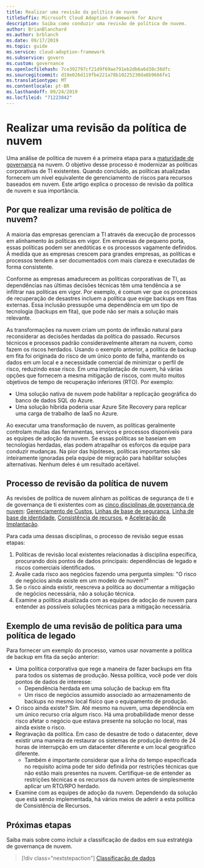 ```yaml
---
title: Realizar uma revisão da política de nuvem
titleSuffix: Microsoft Cloud Adoption Framework for Azure
description: Saiba como conduzir uma revisão de política de nuvem.
author: BrianBlanchard
ms.author: brblanch
ms.date: 09/17/2019
ms.topic: guide
ms.service: cloud-adoption-framework
ms.subservice: govern
ms.custom: governance
ms.openlocfilehash: 7ce392797cf21d9f69ae791eb2db6a6d38c38dfc
ms.sourcegitcommit: d19e026d119fbe221a78b10225230da8b9666fe1
ms.translationtype: MT
ms.contentlocale: pt-BR
ms.lasthandoff: 09/24/2019
ms.locfileid: "71223842"
---
```

<!-- markdownlint-disable MD026 -->

# <a name="conduct-a-cloud-policy-review"></a>Realizar uma revisão da política de nuvem

Uma análise de política de nuvem é a primeira etapa para a [maturidade de governança](../index.md) na nuvem. O objetivo desse processo é modernizar as políticas corporativas de TI existentes. Quando concluído, as políticas atualizadas fornecem um nível equivalente de gerenciamento de riscos para recursos baseados em nuvem. Este artigo explica o processo de revisão da política de nuvem e sua importância.

## <a name="why-perform-a-cloud-policy-review"></a>Por que realizar uma revisão de política de nuvem?

A maioria das empresas gerenciam a TI através da execução de processos em alinhamento às políticas em vigor. Em empresas de pequeno porta, essas políticas podem ser anedóticas e os processos vagamente definidos. À medida que as empresas crescem para grandes empresas, as políticas e processos tendem a ser documentados com mais clareza e executadas de forma consistente.

Conforme as empresas amadurecem as políticas corporativas de TI, as dependências nas últimas decisões técnicas têm uma tendência a se infiltrar nas políticas em vigor. Por exemplo, é comum ver que os processos de recuperação de desastres incluem a política que exige backups em fitas externas. Essa inclusão pressupõe uma dependência em um tipo de tecnologia (backups em fita), que pode não ser mais a solução mais relevante.

As transformações na nuvem criam um ponto de inflexão natural para reconsiderar as decisões herdadas da política do passado. Recursos técnicos e processos padrão consideravelmente alteram na nuvem, como fazem os riscos herdados. Usando o exemplo anterior, a política de backup em fita foi originada do risco de um único ponto de falha, mantendo os dados em um local e a necessidade comercial de minimizar o perfil de risco, reduzindo esse risco. Em uma implantação de nuvem, há várias opções que fornecem a mesma mitigação de riscos, com muito muitos objetivos de tempo de recuperação inferiores (RTO). Por exemplo:

- Uma solução nativa de nuvem pode habilitar a replicação geográfica do banco de dados SQL do Azure.
- Uma solução híbrida poderia usar Azure Site Recovery para replicar uma carga de trabalho de IaaS no Azure.

Ao executar uma transformação de nuvem, as políticas geralmente controlam muitas das ferramentas, serviços e processos disponíveis para as equipes de adoção da nuvem. Se essas políticas se baseiam em tecnologias herdadas, elas podem atrapalhar os esforços da equipe para conduzir mudanças. Na pior das hipóteses, políticas importantes são inteiramente ignoradas pela equipe de migração para habilitar soluções alternativas. Nenhum deles é um resultado aceitável.

## <a name="the-cloud-policy-review-process"></a>Processo de revisão da política de nuvem

As revisões de política de nuvem alinham as políticas de segurança de ti e de governança de ti existentes com as [cinco disciplinas de governança de nuvem](../index.md): [Gerenciamento de Custos](../cost-management/index.md), [Linhas de base de segurança](../security-baseline/index.md), [Linha de base de identidade](../identity-baseline/index.md), [Consistência de recursos](../resource-consistency/index.md), e [Aceleração de Implantação](../deployment-acceleration/index.md).

Para cada uma dessas disciplinas, o processo de revisão segue essas etapas:

1. Políticas de revisão local existentes relacionadas à disciplina específica, procurando dois pontos de dados principais: dependências de legado e riscos comerciais identificados.
2. Avalie cada risco aos negócios fazendo uma pergunta simples: "O risco de negócios ainda existe em um modelo de nuvem?"
3. Se o risco ainda existir, reescreva a política ao documentar a mitigação de negócios necessária, não a solução técnica.
4. Examine a política atualizada com as equipes de adoção de nuvem para entender as possíveis soluções técnicas para a mitigação necessária.

## <a name="example-of-a-policy-review-for-a-legacy-policy"></a>Exemplo de uma revisão de política para uma política de legado

Para fornecer um exemplo do processo, vamos usar novamente a política de backup em fita da seção anterior:

- Uma política corporativa que rege a maneira de fazer backups em fita para todos os sistemas de produção. Nessa política, você pode ver dois pontos de dados de interesse:
  - Dependência herdada em uma solução de backup em fita
  - Um risco de negócios assumido associado ao armazenamento de backups no mesmo local físico que o equipamento de produção.
- O risco ainda existe? Sim. Até mesmo na nuvem, uma dependência em um único recurso cria algum risco. Há uma probabilidade menor desse risco afetar o negócio que estava presente na solução no local, mas ainda existe o risco.
- Regravação da política. Em caso de desastre de todo o datacenter, deve existir uma maneira de restaurar os sistemas de produção dentro de 24 horas de interrupção em um datacenter diferente e um local geográfico diferente.
  - Também é importante considerar que a linha do tempo especificada no requisito acima pode ter sido definida por restrições técnicas que não estão mais presentes na nuvem. Certifique-se de entender as restrições técnicas e os recursos da nuvem antes de simplesmente aplicar um RTO/RPO herdado.
- Examine com as equipes de adoção da nuvem. Dependendo da solução que está sendo implementada, há vários meios de aderir a esta política de Consistência de Recursos.

## <a name="next-steps"></a>Próximas etapas

Saiba mais sobre como incluir a classificação de dados em sua estratégia de governança de nuvem.

> [!div class="nextstepaction"]
> [Classificação de dados](./data-classification.md)
